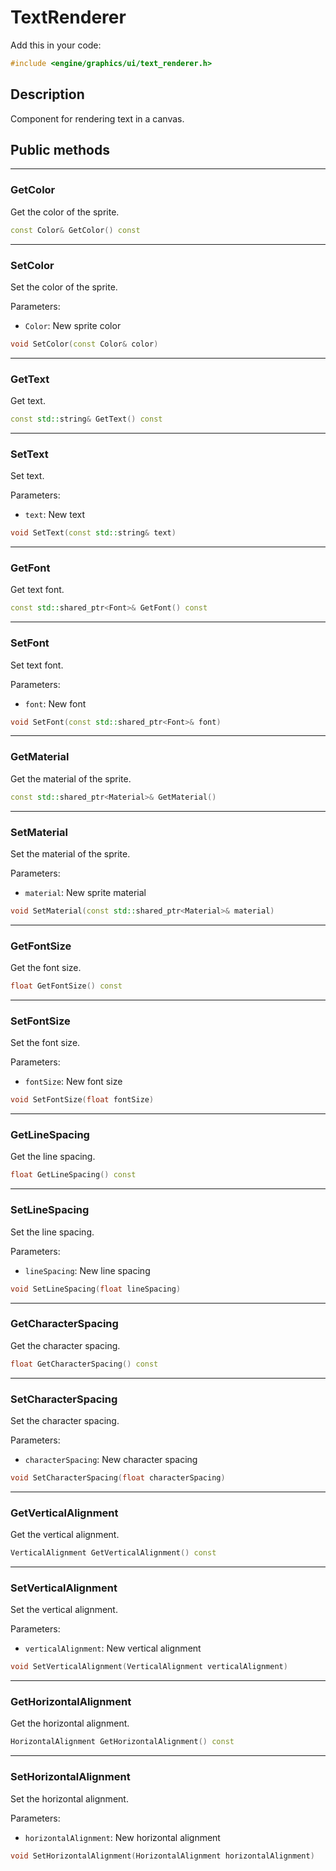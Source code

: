 # TextRenderer

Add this in your code:
```cpp
#include <engine/graphics/ui/text_renderer.h>
```

## Description

Component for rendering text in a canvas.

## Public methods

---
### GetColor
Get the color of the sprite.
```cpp
const Color& GetColor() const
```

---
### SetColor
Set the color of the sprite.

Parameters:
- `Color`: New sprite color
```cpp
void SetColor(const Color& color)
```

---
### GetText
Get text.
```cpp
const std::string& GetText() const
```

---
### SetText
Set text.

Parameters:
- `text`: New text
```cpp
void SetText(const std::string& text)
```

---
### GetFont
Get text font.
```cpp
const std::shared_ptr<Font>& GetFont() const
```

---
### SetFont
Set text font.

Parameters:
- `font`: New font
```cpp
void SetFont(const std::shared_ptr<Font>& font)
```

---
### GetMaterial
Get the material of the sprite.
```cpp
const std::shared_ptr<Material>& GetMaterial()
```

---
### SetMaterial
Set the material of the sprite.

Parameters:
- `material`: New sprite material
```cpp
void SetMaterial(const std::shared_ptr<Material>& material)
```

---
### GetFontSize
Get the font size.
```cpp
float GetFontSize() const
```

---
### SetFontSize
Set the font size.

Parameters:
- `fontSize`: New font size
```cpp
void SetFontSize(float fontSize)
```

---
### GetLineSpacing
Get the line spacing.
```cpp
float GetLineSpacing() const
```

---
### SetLineSpacing
Set the line spacing.

Parameters:
- `lineSpacing`: New line spacing
```cpp
void SetLineSpacing(float lineSpacing)
```

---
### GetCharacterSpacing
Get the character spacing.
```cpp
float GetCharacterSpacing() const
```

---
### SetCharacterSpacing
Set the character spacing.

Parameters:
- `characterSpacing`: New character spacing
```cpp
void SetCharacterSpacing(float characterSpacing)
```

---
### GetVerticalAlignment
Get the vertical alignment.
```cpp
VerticalAlignment GetVerticalAlignment() const
```

---
### SetVerticalAlignment
Set the vertical alignment.

Parameters:
- `verticalAlignment`: New vertical alignment
```cpp
void SetVerticalAlignment(VerticalAlignment verticalAlignment)
```

---
### GetHorizontalAlignment
Get the horizontal alignment.
```cpp
HorizontalAlignment GetHorizontalAlignment() const
```

---
### SetHorizontalAlignment
Set the horizontal alignment.

Parameters:
- `horizontalAlignment`: New horizontal alignment
```cpp
void SetHorizontalAlignment(HorizontalAlignment horizontalAlignment)
```